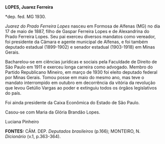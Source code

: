**LOPES, Juarez Ferreira**

\*dep. fed. MG 1930.

*Juarez do Prado Ferreira Lopes* nasceu em Formosa de Alfenas (MG) no
dia 17 de maio de 1887, filho de Gaspar Ferreira Lopes e de Alexandrina
do Prado Ferreira Lopes. Seu pai exerceu diversos mandatos como
vereador, foi presidente da Câmara e agente municipal de Alfenas, e foi
também deputado estadual (1899-1902) e senador estadual (1903-1918) em
Minas Gerais.

Bacharelou-se em ciências jurídicas e sociais pela Faculdade de Direito
de São Paulo em 1911 e exerceu longa carreira como advogado. Membro do
Partido Republicano Mineiro, em março de 1930 foi eleito deputado
federal por Minas Gerais. Tomou posse em maio do mesmo ano, mas teve o
mandato interrompido em outubro em decorrência da vitória da revolução
que levou Getúlio Vargas ao poder e extinguiu todos os órgãos
legislativos do país.

Foi ainda presidente da Caixa Econômica do Estado de São Paulo.

Casou-se com Maria da Glória Brandão Lopes.

Luciana Pinheiro

**FONTES:** CÂM. DEP. *Deputados brasileiros* (p.166); MONTEIRO, N.
*Dicionário* (v.1, p.363-364).
